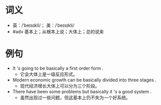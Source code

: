 # 词义
- 英：/ˈbeɪsɪkli/； 美：/ˈbeɪsɪkli/
- #adv 基本上；从根本上说；大体上；总的说来
# 例句
- It 's going to be basically a first order form .
	- 它会大体上是一级反应形式。
- Modern economic growth can be basically divided into three stages .
	- 现代经济增长大体上可以分为三个阶段。
- There have been some problems but basically it 's a good system .
	- 虽然出现过一些问题，但这基本上仍不失为一个好系统。
